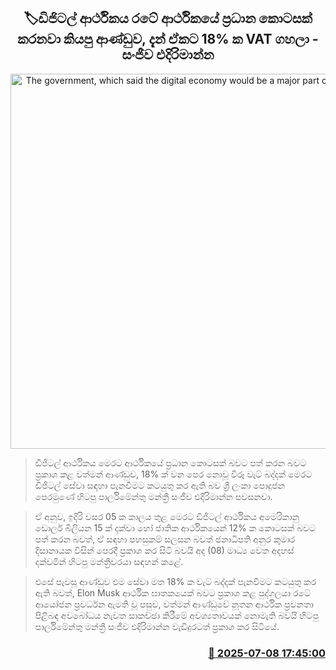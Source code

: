<p align='center'><b><h2 align='center' title='The government, which said the digital economy would be a major part of the country's economy, has now imposed an 18% VAT on it - Sanjeewa Edirimanna'>🏷ඩිජිටල් ආර්ථිකය රටේ ආර්ථිකයේ ප්‍රධාන කොටසක් කරනවා කියපු ආණ්ඩුව, දැන් ඒකට 18% ක VAT ගහලා - සංජීව එදිරිමාන්න</h2></b></p>
<p align='center'><img src='https://helakuru.sgp1.cdn.digitaloceanspaces.com/esana/images/lib/sanjeewa-edirimanna-press.jpg' width='600' alt='The government, which said the digital economy would be a major part of the country's economy, has now imposed an 18% VAT on it - Sanjeewa Edirimanna'></p>

> ඩිජිටල් ආර්ථිකය මෙරට ආර්ථිකයේ ප්‍රධාන කොටසක් බවට පත් කරන බවට ප්‍රකාශ කළ වත්මන් ආණ්ඩුව, 18% ක් වන පෙර නොවූ විරූ වැට් බද්දක් මෙරට ඩිජිටල් සේවා සඳහා පැනවීමට කටයුතු කර ඇති බව ශ්‍රී ලංකා පොදුජන පෙරමුණේ හිටපු පාර්ලිමේන්තු මන්ත්‍රී සංජීව එදිරිමාන්න පවසනවා.

> ඒ අනුව, ඉදිරි වසර 05 ක කාලය තුළ මෙරට ඩිජිටල් ආර්ථිකය අමෙරිකානු ඩොලර් බිලියන 15 ක් දක්වා හෝ ජාතික ආර්ථිකයෙන් 12% ක කොටසක් බවට පත් කරන බවත්, ඒ සඳහා පහසුකම් සලසන බවත් ජනාධිපති අනුර කුමාර දිසානායක විසින් පෙරදී ප්‍රකාශ කර සිටි බවයි අද (08) මාධ්‍ය වෙත අදහස් දක්වමින් හිටපු මන්ත්‍රීවරයා සඳහන් කළේ.

> එසේ පැවසූ ආණ්ඩුව එම සේවා මත 18% ක වැට් බද්දක් පැනවීමට කටයුතු කර ඇති බවත්, Elon Musk ආර්ථික ඝාතකයෙක් බවට ප්‍රකාශ කළ පුද්ගලයා රටේ ආයෝජන ප්‍රවර්ධන ඇමති වූ පසුව, වත්මන් ආණ්ඩුවේ නූතන ආර්ථික ප්‍රවනතා පිළිබඳ අවබෝධය නැවත සාකච්ඡා කිරීමේ අවශ්‍යතාවයක් නොමැති බවයි හිටපු පාර්ලිමේන්තු මන්ත්‍රී සංජීව එදිරිමාන්න වැඩිදුරටත් ප්‍රකාශ කර සිටියේ.



<h3 align='right'><a href='https://www.helakuru.lk/esana/p/111688/'>📅 2025-07-08 17:45:00</a></h3>
